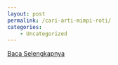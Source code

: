 ```yaml
---
layout: post
permalink: /cari-arti-mimpi-roti/
categories:
    - Uncategorized
---
```


[Baca Selengkapnya](/01)